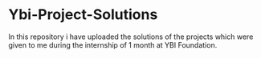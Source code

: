 # Ybi-Project-Solutions
In this repository i have uploaded the solutions of the projects which were given to me during the internship of 1 month at YBI Foundation. 
